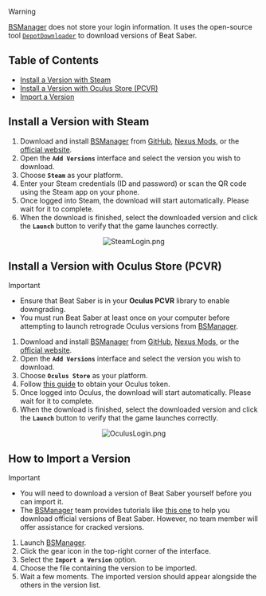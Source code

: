 > [!WARNING]  
>
> [BSManager](https://www.bsmanager.io) does not store your login information. It uses the open-source tool [`DepotDownloader`](https://github.com/SteamRE/DepotDownloader) to download versions of Beat Saber.

## Table of Contents

- [Install a Version with Steam](#install-a-version-with-steam)
- [Install a Version with Oculus Store (PCVR)](#install-a-version-with-oculus-store-pcvr)
- [Import a Version](#how-to-import-a-version)

## Install a Version with Steam

1. Download and install [BSManager](https://www.bsmanager.io) from [GitHub](https://github.com/Zagrios/bs-manager/releases/latest), [Nexus Mods](https://www.nexusmods.com/beatsaber/mods/18?tab=files), or the [official website](https://www.bsmanager.io).
2. Open the __`Add Versions`__ interface and select the version you wish to download.
3. Choose __`Steam`__ as your platform.
4. Enter your Steam credentials (ID and password) or scan the QR code using the Steam app on your phone.
5. Once logged into Steam, the download will start automatically. Please wait for it to complete.
6. When the download is finished, select the downloaded version and click the __`Launch`__ button to verify that the game launches correctly.

<div align="center">
    <img src="../wiki/Guides/Installation-and-updates/Install-or-import-a-version/SteamLogin.png" alt="SteamLogin.png" />
</div>

## Install a Version with Oculus Store (PCVR)

> [!IMPORTANT]  
>
> - Ensure that Beat Saber is in your __Oculus PCVR__ library to enable downgrading.
> - You must run Beat Saber at least once on your computer before attempting to launch retrograde Oculus versions from [BSManager](https://www.bsmanager.io).

1. Download and install [BSManager](https://www.bsmanager.io) from [GitHub](https://github.com/Zagrios/bs-manager/releases/latest), [Nexus Mods](https://www.nexusmods.com/beatsaber/mods/18?tab=files), or the [official website](https://www.bsmanager.io).
2. Open the __`Add Versions`__ interface and select the version you wish to download.
3. Choose __`Oculus Store`__ as your platform.
4. Follow [this guide](How-to-obtain-your-Oculus-Token) to obtain your Oculus token.
5. Once logged into Oculus, the download will start automatically. Please wait for it to complete.
6. When the download is finished, select the downloaded version and click the __`Launch`__ button to verify that the game launches correctly.

<div align="center">
    <img src="../wiki/Guides/Installation-and-updates/Install-or-import-a-version/OculusLogin.png" alt="OculusLogin.png" />
</div>

## How to Import a Version

> [!IMPORTANT]  
>
> - You will need to download a version of Beat Saber yourself before you can import it.
> - The [BSManager](https://www.bsmanager.io) team provides tutorials like [this one](https://steamcommunity.com/sharedfiles/filedetails/?id=1805934840) to help you download official versions of Beat Saber. However, no team member will offer assistance for cracked versions.

1. Launch [BSManager](https://www.bsmanager.io).
2. Click the gear icon in the top-right corner of the interface.
3. Select the __`Import a Version`__ option.
4. Choose the file containing the version to be imported.
5. Wait a few moments. The imported version should appear alongside the others in the version list.
